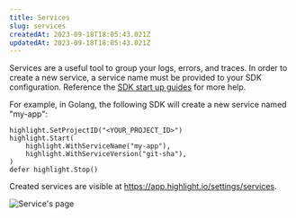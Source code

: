 ```yaml
---
title: Services
slug: services
createdAt: 2023-09-18T18:05:43.021Z
updatedAt: 2023-09-18T18:05:43.021Z
---
```


Services are a useful tool to group your logs, errors, and traces. In order to create a new service, a service name must be provided to your SDK configuration.
Reference the [SDK start up guides](../../../getting-started/1_overview.md) for more help.

For example, in Golang, the following SDK will create a new service named "my-app":
```
highlight.SetProjectID("<YOUR_PROJECT_ID>")
highlight.Start(
    highlight.WithServiceName("my-app"),
    highlight.WithServiceVersion("git-sha"),
)
defer highlight.Stop()
```

Created services are visible at https://app.highlight.io/settings/services.

![Service's page](/images/features/services.png)